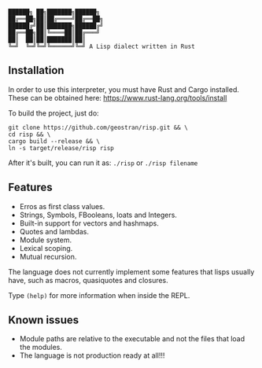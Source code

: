 ```
██████╗ ██╗███████╗██████╗
██╔══██╗██║██╔════╝██╔══██╗
██████╔╝██║███████╗██████╔╝
██╔══██╗██║╚════██║██╔═══╝
██║  ██║██║███████║██║
╚═╝  ╚═╝╚═╝╚══════╝╚═╝ A Lisp dialect written in Rust
```
## Installation
In order to use this interpreter, you must have Rust and Cargo installed. These can be obtained here: https://www.rust-lang.org/tools/install

To build the project, just do:
```
git clone https://github.com/geostran/risp.git && \
cd risp && \
cargo build --release && \
ln -s target/release/risp risp
```

After it's built, you can run it as:
`./risp` or `./risp filename`
## Features
- Erros as first class values.
- Strings, Symbols, FBooleans, loats and Integers.
- Built-in support for vectors and hashmaps.
- Quotes and lambdas.
- Module system.
- Lexical scoping.
- Mutual recursion.

The language does not currently implement some features that lisps usually have, such as macros, quasiquotes and closures.

Type `(help)` for more information when inside the REPL.

## Known issues
- Module paths are relative to the executable and not the files that load the modules.
- The language is not production ready at all!!!
